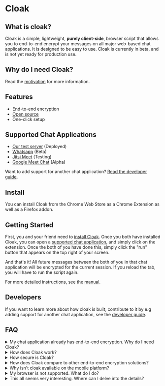 # Cloak

## What is cloak?

Cloak is a simple, lightweight, **purely client-side**, browser script that allows you to end-to-end encrypt your messages on all major web-based chat applications. It is designed to be easy to use. Cloak is currently in beta, and is not yet ready for production use.

## Why do I need Cloak?

Read the [motivation](motivation.md) for more information.

## Features

-   End-to-end encryption
-   [Open source](https://github.com/cloak-dev)
-   One-click setup

## Supported Chat Applications

-   [Our test server]() (Deployed)
-   [Whatsapp](https://web.whatsapp.com/) (Beta)
-   [Jitsi Meet](https://meet.jit.si/) (Testing)
-   [Google Meet Chat](https://meet.google.com/) (Alpha)

Want to add support for another chat application? [Read the developer guide](developer-guide.md).

## Install

You can install Cloak from the Chrome Web Store as a Chrome Extension as well as a Firefox addon.

## Getting Started

First, you and your friend need to [install Cloak](#install). Once you both have installed Cloak, you can open a [supported chat application](#supported-chat-applications), and simply click on the extension. Once the both of you have done this, simply click the "run" button that appears on the top right of your screen.

And that's it! All future messages between the both of you in that chat application will be encrypted for the current session. If you reload the tab, you will have to run the script again.

For more detailed instructions, see the [manual](manual.md).

## Developers

If you want to learn more about how cloak is built, contribute to it by e.g adding support for another chat application, see the [developer guide](developer-guide.md).

## FAQ

<details>
<summary>My chat application already has end-to-end encryption. Why do I need Cloak?</summary>

Most chat applications have end-to-end encryption, but are closed source. This means that you cannot verify that the encryption is actually being used. Cloak is open source, so you can verify that the encryption is actually being used. Countless times, closed-source chat applications have been caught using insecure encryption, or not using encryption at all. See [motivation](motivation.md) for more information.

</details>

<details>
<summary>How does Cloak work?</summary>

A shared key is arrived at using the ECDH key exchange, and is used to encrypt and decrypt messages. The shared key is never sent over the network, and is only stored in the browser's memory. The shared key is destroyed when the tab is closed.

All messages are sent by hooking into the "send" button of your chat app, and all messages are received by hooking into the websocket connection of your chat app.

There is no Cloak server involved; everything happens entirely in the browser.

</details>

<details>
<summary> How secure is Cloak? </summary>

Cloak uses the battle-tested WebCrypto API, which is used by many other secure applications. The encryption is done using AES-GCM with ECDH, which is the same suite WhatsApp claims to use in their application. For Cloak however, these claims are verifiable, as the code is open source.

</details>

<details>
<summary> How does Cloak compare to other end-to-end encryption solutions? </summary>

As far as we are aware, there is no product that matches up to Cloak in terms of ease of use, feature-set, security, and openness.

</details>

<details>
<summary> Why isn't cloak available on the mobile platform? </summary>

Cloak requires hooking into various functionalities of the chat application, which is not possible on mobile where each application runs in it's own isolated environment. So, atleast for now, Cloak is available purely on the web.

</details>

<details>
<summary> My browser is not supported. What do I do? </summary>

Cloak makes extensive use of the WebCrypto API, which is available only on major browsers post 2017. Older browsers simply **cannot be supported** by Cloak, as it would mean using a non-standard polyfill for WebCrypto, which would be a security risk, or would mean adding an external dependency, which would open Cloak to supply chain attacks. Cloak would also be slower on older browsers, as it would have to run the full encryption algorithm in the browser, instead of using the native WebCrypto API.

</details>

<details>
<summary> This all seems very interesting. Where can I delve into the details? </summary>

If you are a developer, you can read the [developer guide](developer-guide.md). If you are a user, you can read the [manual](manual.md).

For general reading about end-to-end encryption and security, check out our [blog](https://cloak-dev.github.io/blog/)!.
